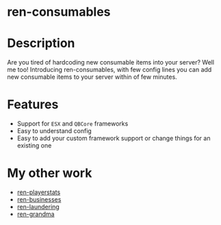 # ren-consumables

# Description 
Are you tired of hardcoding new consumable items into your server? Well me too! Introducing ren-consumables, with few config lines you can add new consumable items to your server within of few minutes.

# Features
- Support for  ```ESX``` and ```QBCore``` frameworks
- Easy to understand config
- Easy to add your custom framework support or change things for an existing one

# My other work
- [ren-playerstats](https://github.com/Rencikas/ren-playerstats)
- [ren-businesses](https://github.com/Rencikas/ren-businesses)
- [ren-laundering](https://github.com/Rencikas/ren-laundering)
- [ren-grandma](https://github.com/Rencikas/ren-grandma)
